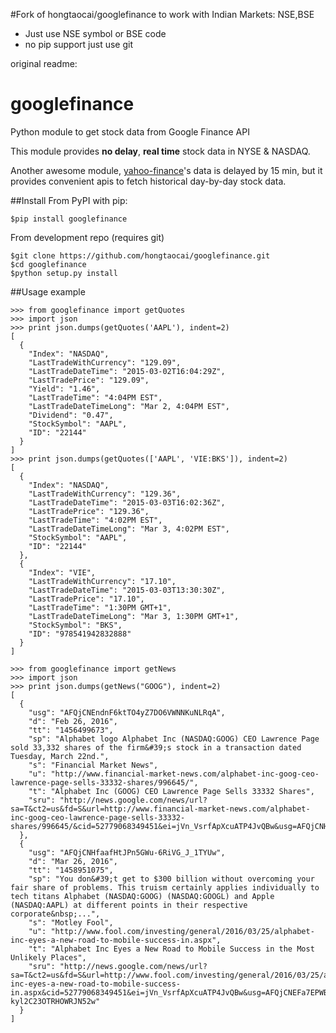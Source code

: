 #Fork of hongtaocai/googlefinance to work with Indian Markets: NSE,BSE
- Just use NSE symbol or BSE code 
- no pip support just use git

original readme:

# googlefinance
Python module to get stock data from Google Finance API

This module provides **no delay**, **real time** stock data in NYSE & NASDAQ. 
 
Another awesome module, [yahoo-finance](https://github.com/lukaszbanasiak/yahoo-finance)'s data is delayed by 15 min, but it provides convenient apis to fetch historical day-by-day stock data.

##Install
From PyPI with pip:
	
	$pip install googlefinance

From development repo (requires git)

	$git clone https://github.com/hongtaocai/googlefinance.git
	$cd googlefinance
	$python setup.py install

##Usage example

	>>> from googlefinance import getQuotes
	>>> import json
	>>> print json.dumps(getQuotes('AAPL'), indent=2)
	[
	  {
    	"Index": "NASDAQ", 
 	    "LastTradeWithCurrency": "129.09", 
        "LastTradeDateTime": "2015-03-02T16:04:29Z", 
        "LastTradePrice": "129.09", 
        "Yield": "1.46", 
        "LastTradeTime": "4:04PM EST", 
        "LastTradeDateTimeLong": "Mar 2, 4:04PM EST", 
        "Dividend": "0.47", 
        "StockSymbol": "AAPL", 
        "ID": "22144"
      }
    ]
    >>> print json.dumps(getQuotes(['AAPL', 'VIE:BKS']), indent=2)
    [
      {
        "Index": "NASDAQ", 
        "LastTradeWithCurrency": "129.36", 
        "LastTradeDateTime": "2015-03-03T16:02:36Z", 
        "LastTradePrice": "129.36", 
        "LastTradeTime": "4:02PM EST", 
        "LastTradeDateTimeLong": "Mar 3, 4:02PM EST", 
        "StockSymbol": "AAPL", 
        "ID": "22144"
      }, 
      {
        "Index": "VIE", 
        "LastTradeWithCurrency": "17.10", 
        "LastTradeDateTime": "2015-03-03T13:30:30Z", 
        "LastTradePrice": "17.10", 
        "LastTradeTime": "1:30PM GMT+1", 
        "LastTradeDateTimeLong": "Mar 3, 1:30PM GMT+1", 
        "StockSymbol": "BKS", 
        "ID": "978541942832888"
      }
    ]

    >>> from googlefinance import getNews
    >>> import json
    >>> print json.dumps(getNews("GOOG"), indent=2)
    [
      {
        "usg": "AFQjCNEndnF6ktTO4yZ7DO6VWNNKuNLRqA",
        "d": "Feb 26, 2016",
        "tt": "1456499673",
        "sp": "Alphabet logo Alphabet Inc (NASDAQ:GOOG) CEO Lawrence Page sold 33,332 shares of the firm&#39;s stock in a transaction dated Tuesday, March 22nd.",
        "s": "Financial Market News",
        "u": "http://www.financial-market-news.com/alphabet-inc-goog-ceo-lawrence-page-sells-33332-shares/996645/",
        "t": "Alphabet Inc (GOOG) CEO Lawrence Page Sells 33332 Shares",
        "sru": "http://news.google.com/news/url?sa=T&ct2=us&fd=S&url=http://www.financial-market-news.com/alphabet-inc-goog-ceo-lawrence-page-sells-33332-shares/996645/&cid=52779068349451&ei=jVn_VsrfApXcuATP4JvQBw&usg=AFQjCNHkHXAJIZRMHo9ciTAb7OWzj9pKvA"
      },
      {
        "usg": "AFQjCNHfaafHtJPn5GWu-6RiVG_J_1TYUw",
        "d": "Mar 26, 2016",
        "tt": "1458951075",
        "sp": "You don&#39;t get to $300 billion without overcoming your fair share of problems. This truism certainly applies individually to tech titans Alphabet (NASDAQ:GOOG) (NASDAQ:GOOGL) and Apple (NASDAQ:AAPL) at different points in their respective corporate&nbsp;...",
        "s": "Motley Fool",
        "u": "http://www.fool.com/investing/general/2016/03/25/alphabet-inc-eyes-a-new-road-to-mobile-success-in.aspx",
        "t": "Alphabet Inc Eyes a New Road to Mobile Success in the Most Unlikely Places",
        "sru": "http://news.google.com/news/url?sa=T&ct2=us&fd=S&url=http://www.fool.com/investing/general/2016/03/25/alphabet-inc-eyes-a-new-road-to-mobile-success-in.aspx&cid=52779068349451&ei=jVn_VsrfApXcuATP4JvQBw&usg=AFQjCNEFa7EPWB-kyl2C23OTRHOWRJN52w"
      }
    ]

